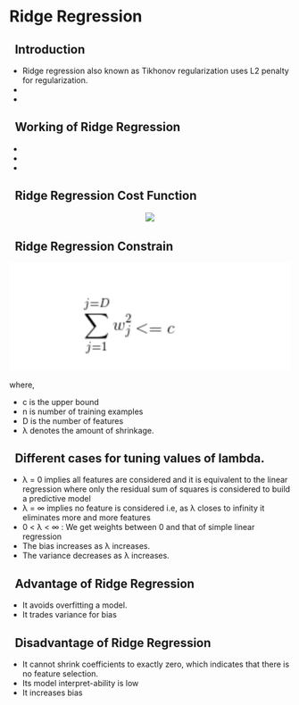 # Ridge Regression

## &nbsp; Introduction
- Ridge regression also known as Tikhonov regularization uses L2 penalty for regularization.
-
-

## &nbsp; Working of Ridge Regression
-
-
-

## &nbsp; Ridge Regression Cost Function
<p align="center">
  <img src="https://miro.medium.com/max/421/1*XN9hxyk82UySDAvQ_9w76Q.gif">
</p>

## &nbsp; Ridge Regression Constrain
<p align="center">
  <img src="ridge_constrain.jpeg">
</p>

where,
- c is the upper bound
- n is number of training examples
- D is the number of features 
- λ denotes the amount of shrinkage.

## &nbsp; Different cases for tuning values of lambda.
- λ = 0 implies all features are considered and it is equivalent to the linear regression where only the residual sum of squares is considered to build a predictive model
- λ = ∞ implies no feature is considered i.e, as λ closes to infinity it eliminates more and more features
- 0 < λ < ∞ : We get weights between 0 and that of simple linear regression
- The bias increases as λ increases.
- The variance decreases as λ increases.

## &nbsp; Advantage of Ridge Regression
- It avoids overfitting a model.
- It trades variance for bias 

## &nbsp; Disadvantage of Ridge Regression
- It cannot shrink coefficients to exactly zero, which indicates that there is no feature selection.   
- Its model interpret-ability is low
- It increases bias
